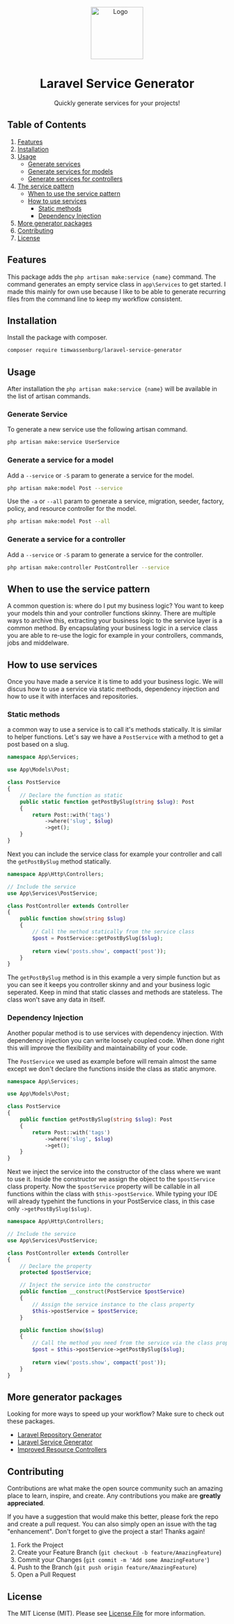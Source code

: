 <br />
<div align="center">
  <a href="https://github.com/othneildrew/Best-README-Template">
    <img src="img/wrench.png" alt="Logo" width=120>
  </a>

<h1 align="center">Laravel <strong>Service Generator</strong></h1>

  <p align="center">
    Quickly generate services for your projects!
  </p>
</div>

## Table of Contents
  <ol>
    <li><a href="#features">Features</a></li>
    <li><a href="#installation">Installation</a></li>
    <li>
      <a href="#usage">Usage</a>
      <ul>
        <li><a href="#generate-services">Generate services</a></li>
        <li><a href="#generate-services-for-models">Generate services for models</a></li>
        <li><a href="#generate-services-for-controllers">Generate services for controllers</a></li>
      </ul>
    </li>
    <li>
        <a href="#the-service-pattern">The service pattern</a>
        <ul>
            <li><a href="#when-to-use-the-service-pattern">When to use the service pattern</a></li>
            <li>
                <a href="#how-to-use-services">How to use services</a>
                <ul>
                    <li><a href="#static-methods">Static methods</a></li>
                    <li><a href="#depency-injection">Dependency Injection</a></li>
                </ul>
            </li>
        </ul>
    </li>
    <li><a href="#more-generator-packages">More generator packages</a></li>
    <li><a href="#contributing">Contributing</a></li>
    <li><a href="#license">License</a></li>
  </ol>

## Features
This package adds the ```php artisan make:service {name}``` command. The command 
generates an empty service class in ```app\Services``` to get started. I made this mainly
for own use because I like to be able to generate recurring files from the command line to keep
my workflow consistent.

## Installation
Install the package with composer.
```bash
composer require timwassenburg/laravel-service-generator
```

## Usage
After installation the ```php artisan make:service {name}``` will be available in the list
of artisan commands. 

### Generate Service
To generate a new service use the following artisan command.
```bash
php artisan make:service UserService
```

### Generate a service for a model
Add a ```--service``` or ```-S``` param to generate a service for the model.
```bash
php artisan make:model Post --service
```

Use the ```-a``` or ```--all``` param to generate a service, migration, seeder, factory, policy, 
and resource controller for the model.
```bash
php artisan make:model Post --all
```

### Generate a service for a controller
Add a ```--service``` or ```-S``` param to generate a service for the controller.

```bash
php artisan make:controller PostController --service
```

## When to use the service pattern
A common question is: where do I put my business logic? You want to keep your models thin and your controller functions 
skinny. There are multiple ways to archive this, extracting your business logic to the
service layer is a common method. By encapsulating your business logic in a service class you
are able to re-use the logic for example in your controllers, commands, jobs and middelware.

## How to use services
Once you have made a service it is time to add your business logic. We will discus how to use a service via static methods,
dependency injection and how to use it with interfaces and repositories.

### Static methods
a common way to use a service is to call it's methods statically. It is similar to helper functions. Let's say we have
a ```PostService``` with a method to get a post based on a slug.

```php
namespace App\Services;

use App\Models\Post;

class PostService
{
    // Declare the function as static
    public static function getPostBySlug(string $slug): Post
    {
        return Post::with('tags')
            ->where('slug', $slug)
            ->get();
    }
}
```

Next you can include the service class for example your controller and call the ```getPostBySlug``` method statically.
```php
namespace App\Http\Controllers;

// Include the service
use App\Services\PostService;

class PostController extends Controller
{
    public function show(string $slug)
    {
        // Call the method statically from the service class
        $post = PostService::getPostBySlug($slug);
        
        return view('posts.show', compact('post'));
    }
}
```

The ```getPostBySlug``` method is in this example a very simple function but as you can see it keeps you controller skinny
and and your business logic seperated. Keep in mind that static classes and methods are stateless. The class won't save 
any data in itself.

### Dependency Injection
Another popular method is to use services with dependency injection. With dependency injection you can write loosely 
coupled code. When done right this will improve the flexibility and maintainability of your code.

The ```PostService``` we used as example before will remain
almost the same except we don't declare the functions inside the class as static anymore.

```php
namespace App\Services;

use App\Models\Post;

class PostService
{
    public function getPostBySlug(string $slug): Post
    {
        return Post::with('tags')
            ->where('slug', $slug)
            ->get();
    }
}
```

Next we inject the service into the constructor of the class where we want to use it. Inside the constructor we
assign the object to the ```$postService``` class property. Now the ```$postService``` property will be callable in 
all functions within the class with ```$this->postService```. While typing your IDE will already typehint the functions
in your PostService class, in this case only ```->getPostBySlug($slug)```. 
```php
namespace App\Http\Controllers;

// Include the service
use App\Services\PostService;

class PostController extends Controller
{
    // Declare the property
    protected $postService;

    // Inject the service into the constructor
    public function __construct(PostService $postService)
    {
        // Assign the service instance to the class property
        $this->postService = $postService;
    }

    public function show($slug)
    {
        // Call the method you need from the service via the class property
        $post = $this->postService->getPostBySlug($slug);
        
        return view('posts.show', compact('post'));
    }
}
```

## More generator packages
Looking for more ways to speed up your workflow? Make sure to check out these packages.

- [Laravel Repository Generator](https://github.com/timwassenburg/laravel-repository-generator)
- [Laravel Service Generator](https://github.com/timwassenburg/laravel-service-generator)
- [Improved Resource Controllers](https://github.com/timwassenburg/laravel-improved-resource-controllers)

## Contributing
Contributions are what make the open source community such an amazing place to learn, inspire, and create. Any contributions you make are **greatly appreciated**.

If you have a suggestion that would make this better, please fork the repo and create a pull request. You can also simply open an issue with the tag "enhancement".
Don't forget to give the project a star! Thanks again!

1. Fork the Project
2. Create your Feature Branch (`git checkout -b feature/AmazingFeature`)
3. Commit your Changes (`git commit -m 'Add some AmazingFeature'`)
4. Push to the Branch (`git push origin feature/AmazingFeature`)
5. Open a Pull Request

## License

The MIT License (MIT). Please see [License File](LICENSE.md) for more information.
